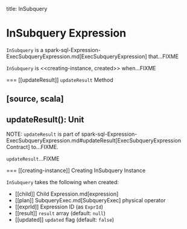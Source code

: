 title: InSubquery

# InSubquery Expression

`InSubquery` is a spark-sql-Expression-ExecSubqueryExpression.md[ExecSubqueryExpression] that...FIXME

`InSubquery` is <<creating-instance, created>> when...FIXME

=== [[updateResult]] `updateResult` Method

[source, scala]
----
updateResult(): Unit
----

NOTE: `updateResult` is part of spark-sql-Expression-ExecSubqueryExpression.md#updateResult[ExecSubqueryExpression Contract] to...FIXME.

`updateResult`...FIXME

=== [[creating-instance]] Creating InSubquery Instance

`InSubquery` takes the following when created:

* [[child]] Child Expression.md[expression]
* [[plan]] SubqueryExec.md[SubqueryExec] physical operator
* [[exprId]] Expression ID (as `ExprId`)
* [[result]] `result` array (default: `null`)
* [[updated]] `updated` flag (default: `false`)
